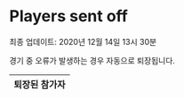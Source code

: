 # Players sent off
최종 업데이트: 2020년 12월 14일 13시 30분


경기 중 오류가 발생하는 경우 자동으로 퇴장됩니다.


| 퇴장된 참가자 |
|:---:|